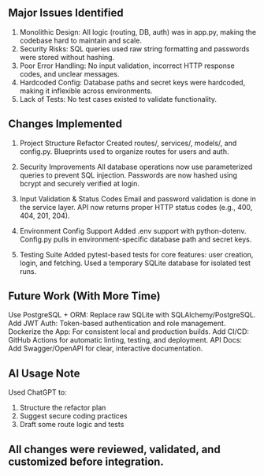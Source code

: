 ## Major Issues Identified

1. Monolithic Design: All logic (routing, DB, auth) was in app.py, making the codebase hard to maintain and  scale.
2. Security Risks: SQL queries used raw string formatting and passwords were stored without hashing.
3. Poor Error Handling: No input validation, incorrect HTTP response codes, and unclear messages.
4. Hardcoded Config: Database paths and secret keys were hardcoded, making it inflexible across environments.
5. Lack of Tests: No test cases existed to validate functionality.

## Changes Implemented

1. Project Structure Refactor
Created routes/, services/, models/, and config.py.
Blueprints used to organize routes for users and auth.

2. Security Improvements
All database operations now use parameterized queries to prevent SQL injection.
Passwords are now hashed using bcrypt and securely verified at login.

3. Input Validation & Status Codes
Email and password validation is done in the service layer.
API now returns proper HTTP status codes (e.g., 400, 404, 201, 204).

4. Environment Config Support
Added .env support with python-dotenv.
Config.py pulls in environment-specific database path and secret keys.

5. Testing Suite
Added pytest-based tests for core features: user creation, login, and fetching.
Used a temporary SQLite database for isolated test runs.

## Future Work (With More Time)

 Use PostgreSQL + ORM: Replace raw SQLite with SQLAlchemy/PostgreSQL.
 Add JWT Auth: Token-based authentication and role management.
 Dockerize the App: For consistent local and production builds.
 Add CI/CD: GitHub Actions for automatic linting, testing, and deployment.
 API Docs: Add Swagger/OpenAPI for clear, interactive documentation.

## AI Usage Note

Used ChatGPT to:

1. Structure the refactor plan
2. Suggest secure coding practices
3. Draft some route logic and tests

## All changes were reviewed, validated, and customized before integration.

